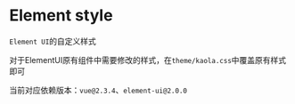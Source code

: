 # Element style

`Element UI`的自定义样式

对于ElementUI原有组件中需要修改的样式，在`theme/kaola.css`中覆盖原有样式即可

当前对应依赖版本：`vue@2.3.4`、`element-ui@2.0.0`
